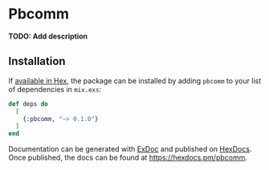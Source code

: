 # Pbcomm

**TODO: Add description**

## Installation

If [available in Hex](https://hex.pm/docs/publish), the package can be installed
by adding `pbcomm` to your list of dependencies in `mix.exs`:

```elixir
def deps do
  [
    {:pbcomm, "~> 0.1.0"}
  ]
end
```

Documentation can be generated with [ExDoc](https://github.com/elixir-lang/ex_doc)
and published on [HexDocs](https://hexdocs.pm). Once published, the docs can
be found at <https://hexdocs.pm/pbcomm>.

